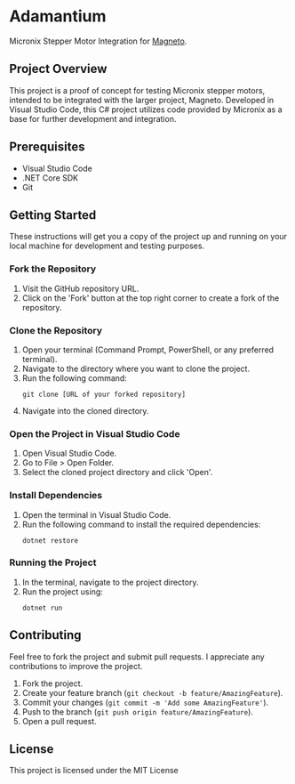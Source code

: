 # Adamantium
Micronix Stepper Motor Integration for [Magneto](https://github.com/e-chesoni/Magneto).

## Project Overview
This project is a proof of concept for testing Micronix stepper motors, intended to be integrated with the larger project, Magneto. Developed in Visual Studio Code, this C# project utilizes code provided by Micronix as a base for further development and integration.

## Prerequisites
- Visual Studio Code
- .NET Core SDK
- Git

## Getting Started
These instructions will get you a copy of the project up and running on your local machine for development and testing purposes.

### Fork the Repository
1. Visit the GitHub repository URL.
2. Click on the 'Fork' button at the top right corner to create a fork of the repository.

### Clone the Repository
1. Open your terminal (Command Prompt, PowerShell, or any preferred terminal).
2. Navigate to the directory where you want to clone the project.
3. Run the following command:
   ```
   git clone [URL of your forked repository]
   ```
4. Navigate into the cloned directory.

### Open the Project in Visual Studio Code
1. Open Visual Studio Code.
2. Go to File > Open Folder.
3. Select the cloned project directory and click 'Open'.

### Install Dependencies
1. Open the terminal in Visual Studio Code.
2. Run the following command to install the required dependencies:
   ```
   dotnet restore
   ```

### Running the Project
1. In the terminal, navigate to the project directory.
2. Run the project using:
   ```
   dotnet run
   ```

## Contributing
Feel free to fork the project and submit pull requests. I appreciate any contributions to improve the project.

1. Fork the project.
2. Create your feature branch (`git checkout -b feature/AmazingFeature`).
3. Commit your changes (`git commit -m 'Add some AmazingFeature'`).
4. Push to the branch (`git push origin feature/AmazingFeature`).
5. Open a pull request.

## License
This project is licensed under the MIT License
